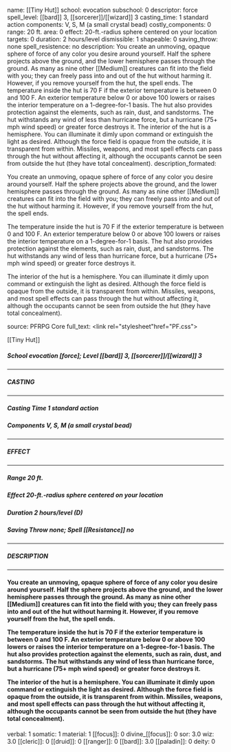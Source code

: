 name: [[Tiny Hut]]
school: evocation
subschool: 0
descriptor: force
spell_level: [[bard]] 3, [[sorcerer]]/[[wizard]] 3
casting_time: 1 standard action
components: V, S, M (a small crystal bead)
costly_components: 0
range: 20 ft.
area: 0
effect: 20-ft.-radius sphere centered on your location
targets: 0
duration: 2 hours/level
dismissible: 1
shapeable: 0
saving_throw: none
spell_resistence: no
description: You create an unmoving, opaque sphere of force of any color you desire around yourself. Half the sphere projects above the ground, and the lower hemisphere passes through the ground. As many as nine other [[Medium]] creatures can fit into the field with you; they can freely pass into and out of the hut without harming it. However, if you remove yourself from the hut, the spell ends.  The temperature inside the hut is 70 F if the exterior temperature is between 0 and 100 F. An exterior temperature below 0 or above 100 lowers or raises the interior temperature on a 1-degree-for-1 basis. The hut also provides protection against the elements, such as rain, dust, and sandstorms. The hut withstands any wind of less than hurricane force, but a hurricane (75+ mph wind speed) or greater force destroys it.  The interior of the hut is a hemisphere. You can illuminate it dimly upon command or extinguish the light as desired. Although the force field is opaque from the outside, it is transparent from within. Missiles, weapons, and most spell effects can pass through the hut without affecting it, although the occupants cannot be seen from outside the hut (they have total concealment).
description_formated: <p>You create an unmoving, opaque sphere of force of any color you desire around yourself. Half the sphere projects above the ground, and the lower hemisphere passes through the ground. As many as nine other [[Medium]] creatures can fit into the field with you; they can freely pass into and out of the hut without harming it. However, if you remove yourself from the hut, the spell ends.</p><p>The temperature inside the hut is 70 F if the exterior temperature is between 0 and 100 F. An exterior temperature below 0 or above 100 lowers or raises the interior temperature on a 1-degree-for-1 basis. The hut also provides protection against the elements, such as rain, dust, and sandstorms. The hut withstands any wind of less than hurricane force, but a hurricane (75+ mph wind speed) or greater force destroys it.</p><p>The interior of the hut is a hemisphere. You can illuminate it dimly upon command or extinguish the light as desired. Although the force field is opaque from the outside, it is transparent from within. Missiles, weapons, and most spell effects can pass through the hut without affecting it, although the occupants cannot be seen from outside the hut (they have total concealment).</p>
source: PFRPG Core
full_text: <link rel="stylesheet"href="PF.css"><div class="heading"><p class="alignleft">[[Tiny Hut]]</p><div style="clear: both;"></div></div><div><h5><b>School </b>evocation [force]; <b>Level </b>[[bard]] 3, [[sorcerer]]/[[wizard]] 3</h5></div><hr/><div><h5><b>CASTING</b></h5></div><hr/><div><h5><b>Casting Time </b>1 standard action</h5><h5><b>Components </b>V, S, M (a small crystal bead)</h5></div><hr/><div><h5><b>EFFECT</b></h5></div><hr/><div><h5><b>Range </b>20 ft.</h5><h5><b>Effect </b>20-ft.-radius sphere centered on your location</h5><h5><b>Duration </b>2 hours/level (D)</h5><h5><b>Saving Throw </b>none; <b>Spell [[Resistance]] </b>no</h5></div><hr/><div><h5><b>DESCRIPTION</b></h5></div><hr/><div><h4><p>You create an unmoving, opaque sphere of force of any color you desire around yourself. Half the sphere projects above the ground, and the lower hemisphere passes through the ground. As many as nine other [[Medium]] creatures can fit into the field with you; they can freely pass into and out of the hut without harming it. However, if you remove yourself from the hut, the spell ends.</p><p>The temperature inside the hut is 70 F if the exterior temperature is between 0 and 100 F. An exterior temperature below 0 or above 100 lowers or raises the interior temperature on a 1-degree-for-1 basis. The hut also provides protection against the elements, such as rain, dust, and sandstorms. The hut withstands any wind of less than hurricane force, but a hurricane (75+ mph wind speed) or greater force destroys it.</p><p>The interior of the hut is a hemisphere. You can illuminate it dimly upon command or extinguish the light as desired. Although the force field is opaque from the outside, it is transparent from within. Missiles, weapons, and most spell effects can pass through the hut without affecting it, although the occupants cannot be seen from outside the hut (they have total concealment).</p></h4></div>
verbal: 1
somatic: 1
material: 1
[[focus]]: 0
divine_[[focus]]: 0
sor: 3.0
wiz: 3.0
[[cleric]]: 0
[[druid]]: 0
[[ranger]]: 0
[[bard]]: 3.0
[[paladin]]: 0
deity: 0

